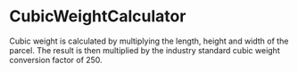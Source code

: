 # CubicWeightCalculator
Cubic weight is calculated by multiplying the length, height and width of the parcel. The result is then multiplied by the industry standard cubic weight conversion factor of 250.
